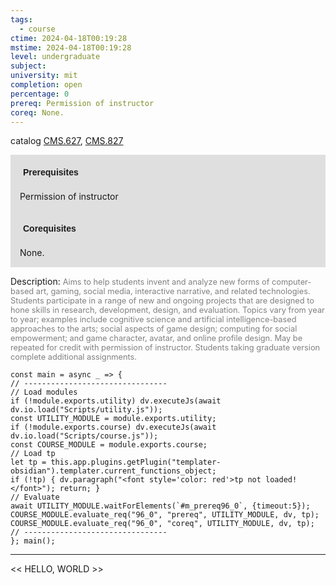 ```yaml
---
tags:
  - course
ctime: 2024-04-18T00:19:28
mstime: 2024-04-18T00:19:28
level: undergraduate
subject: 
university: mit
completion: open
percentage: 0
prereq: Permission of instructor
coreq: None.
---
```


catalog [CMS.627](http://student.mit.edu/catalog/mCMSa.html#CMS.627), [CMS.827](http://student.mit.edu/catalog/mCMSa.html#CMS.827)

<span style="display: block; padding: 15px; background-color: rgb(100, 100, 100, 0.2);"><font id="m_prereq96_0" style="display: block; font-family: Arial, sans-serif; font-weight: bold; padding: 5px">Prerequisites</font><br><span id="prereq96_0">Permission of instructor</span></span>
<span style="display: block; padding: 15px; background-color: rgb(100, 100, 100, 0.2);"><font id="m_coreq96_0" style="display: block; font-family: Arial, sans-serif; font-weight: bold; padding: 5px">Corequisites</font><br><span id="coreq96_0">None.</span></span>

<font style="">Description:</font>
<font style="color: grey; font-size: 0.8rem;">Aims to help students invent and analyze new forms of computer-based art, gaming, social media, interactive narrative, and related technologies. Students participate in a range of new and ongoing projects that are designed to hone skills in research, development, design, and evaluation. Topics vary from year to year; examples include cognitive science and artificial intelligence-based approaches to the arts; social aspects of game design; computing for social empowerment; and game character, avatar, and online profile design. May be repeated for credit with permission of instructor. Students taking graduate version complete additional assignments.</font>

```dataviewjs
const main = async _ => {
// --------------------------------
// Load modules
if (!module.exports.utility) dv.executeJs(await dv.io.load("Scripts/utility.js"));
const UTILITY_MODULE = module.exports.utility;
if (!module.exports.course) dv.executeJs(await dv.io.load("Scripts/course.js"));
const COURSE_MODULE = module.exports.course;
// Load tp
let tp = this.app.plugins.getPlugin("templater-obsidian").templater.current_functions_object;
if (!tp) { dv.paragraph("<font style='color: red'>tp not loaded!</font>"); return; }
// Evaluate
await UTILITY_MODULE.waitForElements(`#m_prereq96_0`, {timeout:5});
COURSE_MODULE.evaluate_req("96_0", "prereq", UTILITY_MODULE, dv, tp);
COURSE_MODULE.evaluate_req("96_0", "coreq", UTILITY_MODULE, dv, tp);
// --------------------------------
}; main();
```

---

<< HELLO, WORLD >>
